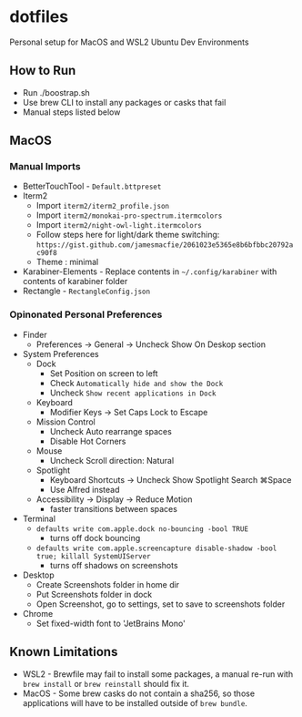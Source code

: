 # dotfiles

Personal setup for MacOS and WSL2 Ubuntu Dev Environments

## How to Run

- Run ./boostrap.sh
- Use brew CLI to install any packages or casks that fail
- Manual steps listed below

## MacOS

### Manual Imports

- BetterTouchTool - `Default.bttpreset`
- Iterm2
  - Import `iterm2/iterm2_profile.json`
  - Import `iterm2/monokai-pro-spectrum.itermcolors`
  - Import `iterm2/night-owl-light.itermcolors`
  - Follow steps here for light/dark theme switching: `https://gist.github.com/jamesmacfie/2061023e5365e8b6bfbbc20792ac90f8`
  - Theme : minimal
- Karabiner-Elements - Replace contents in `~/.config/karabiner` with contents of karabiner folder
- Rectangle - `RectangleConfig.json`

### Opinonated Personal Preferences

- Finder
  - Preferences -> General -> Uncheck Show On Deskop section
- System Preferences
  - Dock
    - Set Position on screen to left
    - Check `Automatically hide and show the Dock`
    - Uncheck `Show recent applications in Dock`
  - Keyboard
    - Modifier Keys -> Set Caps Lock to Escape
  - Mission Control
    - Uncheck Auto rearrange spaces
    - Disable Hot Corners
  - Mouse
    - Uncheck Scroll direction: Natural
  - Spotlight
    - Keyboard Shortcuts -> Uncheck Show Spotlight Search ⌘Space
    - Use Alfred instead
  - Accessibility -> Display -> Reduce Motion
    - faster transitions between spaces
- Terminal
  - `defaults write com.apple.dock no-bouncing -bool TRUE`
    - turns off dock bouncing
  - `defaults write com.apple.screencapture disable-shadow -bool true; killall SystemUIServer`
    - turns off shadows on screenshots
- Desktop
  - Create Screenshots folder in home dir
  - Put Screenshots folder in dock
  - Open Screenshot, go to settings, set to save to screenshots folder
- Chrome
  - Set fixed-width font to 'JetBrains Mono'

## Known Limitations

- WSL2 - Brewfile may fail to install some packages, a manual re-run with `brew install` or `brew reinstall` should fix it.
- MacOS - Some brew casks do not contain a sha256, so those applications will have to be installed outside of `brew bundle`.
